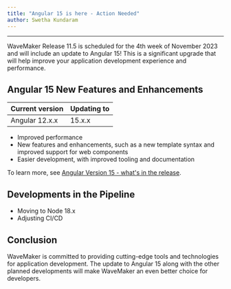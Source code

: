 ```yaml
---
title: "Angular 15 is here - Action Needed"
author: Swetha Kundaram
---
```

---

WaveMaker Release 11.5 is scheduled for the 4th week of November 2023 and will include an update to Angular 15! This is a significant upgrade that will help improve your application development experience and performance.

<!-- truncate -->

## Angular 15 New Features and Enhancements

|Current version|	Updating to|
|---|---|
|Angular 12.x.x	| 15.x.x |

- Improved performance
- New features and enhancements, such as a new template syntax and improved support for web components
- Easier development, with improved tooling and documentation

To learn more, see [Angular Version 15 - what's in the release](https://blog.angular.io/angular-v15-is-now-available-df7be7f2f4c8).

## Developments in the Pipeline

- Moving to Node 18.x
- Adjusting CI/CD

## Conclusion

WaveMaker is committed to providing cutting-edge tools and technologies for application development. The update to Angular 15 along with the other planned developments will make WaveMaker an even better choice for developers.

